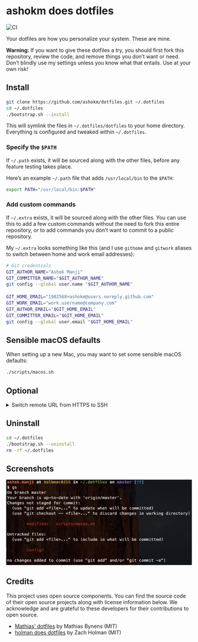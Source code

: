 # ashokm does dotfiles

![CI](https://github.com/ashokm/dotfiles/workflows/CI/badge.svg)

Your dotfiles are how you personalize your system. These are mine.

**Warning:** If you want to give these dotfiles a try, you should first fork this repository, review the code, and
remove things you don’t want or need. Don’t blindly use my settings unless you know what that entails. Use at your own
risk!

## Install

```bash
git clone https://github.com/ashokm/dotfiles.git ~/.dotfiles
cd ~/.dotfiles
./bootstrap.sh --install
```

This will symlink the files in `~/.dotfiles/dotfiles` to your home directory. Everything is configured and tweaked
within `~/.dotfiles`.

### Specify the `$PATH`

If `~/.path` exists, it will be sourced along with the other files, before any feature testing takes place.

Here’s an example `~/.path` file that adds `/usr/local/bin` to the `$PATH`:

```bash
export PATH="/usr/local/bin:$PATH"
```

### Add custom commands

If `~/.extra` exists, it will be sourced along with the other files. You can use this to add a few custom commands
without the need to fork this entire repository, or to add commands you don’t want to commit to a public repository.

My `~/.extra` looks something like this (and I use `githome` and `gitwork` aliases to switch between home and work email
addresses):

```bash
# Git credentials
GIT_AUTHOR_NAME="Ashok Manji"
GIT_COMMITTER_NAME="$GIT_AUTHOR_NAME"
git config --global user.name "$GIT_AUTHOR_NAME"

GIT_HOME_EMAIL="1902568+ashokm@users.noreply.github.com"
GIT_WORK_EMAIL="work.username@company.com"
GIT_AUTHOR_EMAIL="$GIT_HOME_EMAIL"
GIT_COMMITTER_EMAIL="$GIT_HOME_EMAIL"
git config --global user.email "$GIT_HOME_EMAIL"
```

## Sensible macOS defaults

When setting up a new Mac, you may want to set some sensible macOS defaults:

```bash
./scripts/macos.sh
```

## Optional

<details>
  <summary>Switch remote URL from HTTPS to SSH</summary>

### List your existing remotes in order to get the name of the remote you want to change

```bash
$ git remote -v
> origin  https://github.com/USERNAME/REPOSITORY.git (fetch)
> origin  https://github.com/USERNAME/REPOSITORY.git (push)
```

### Change your remote's URL from HTTPS to SSH with the git remote set-url command

```bash
$ git remote set-url origin git@github.com:USERNAME/REPOSITORY.git
>
```

### Verify that the remote URL has changed

```bash
$ git remote -v
# Verify new remote URL
> origin  git@github.com:USERNAME/REPOSITORY.git (fetch)
> origin  git@github.com:USERNAME/REPOSITORY.git (push)
```

:octocat: [Reference](https://docs.github.com/en/github/using-git/changing-a-remotes-url#switching-remote-urls-from-https-to-ssh)
</details>

## Uninstall

```bash
cd ~/.dotfiles
./bootstrap.sh --uninstall
rm -rf ~/.dotfiles
```

## Screenshots

![Screenshot of my shell prompt](screenshot.png)

## Credits

This project uses open source components. You can find the source code of their open source projects along with license
information below. We acknowledge and are grateful to these developers for their contributions to open source.

* [Mathias' dotfiles](https://github.com/mathiasbynens/dotfiles) by Mathias Bynens (MIT)
* [holman does dotfiles](https://github.com/holman/dotfiles) by Zach Holman (MIT)
